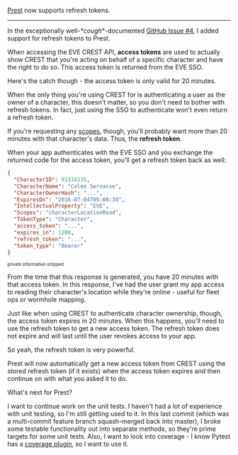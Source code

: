 [Prest](https://celeodor.com/prest/) now supports refresh tokens.

---

In the exceptionally well-*\*cough*\*-documented [GitHub Issue #4](https://github.com/Celeo/Prest/issues/4), I added support for refresh tokens to Prest.

When accessing the EVE CREST API, __access tokens__ are used to actually show CREST that you're acting on behalf of a specific character and have the right to do so. This access token is returned from the EVE SSO.

Here's the catch though - the access token is only valid for 20 minutes.

When the only thing you're using CREST for is authenticating a user as the owner of a character, this doesn't matter, so you don't need to bother with refresh tokens. In fact, just using the SSO to authenticate won't even return a refresh token.

If you're requesting any [scopes](https://eveonline-third-party-documentation.readthedocs.io/en/latest/crest/authentication.html#scopes), though, you'll probably want more than 20 minutes with that character's data. Thus, the __refresh token__.

When your app authenticates with the EVE SSO and you exchange the returned code for the access token, you'll get a refresh token back as well:

```json
{
  "CharacterID": 91316135, 
  "CharacterName": "Celeo Servasse", 
  "CharacterOwnerHash": "...", 
  "ExpiresOn": "2016-07-04T05:08:39", 
  "IntellectualProperty": "EVE", 
  "Scopes": "characterLocationRead", 
  "TokenType": "Character", 
  "access_token": "...", 
  "expires_in": 1200, 
  "refresh_token": "...", 
  "token_type": "Bearer"
}
```
<sup><sup>private information stripped</sup></sup>

From the time that this response is generated, you have 20 minutes with that access token. In this response, I've had the user grant my app access to reading their character's location while they're online - useful for fleet ops or wormhole mapping.

Just like when using CREST to authenticate character ownership, though, the access token expires in 20 minutes. When this happens, you'll need to use the refresh token to get a new access token. The refresh token does not expire and will last until the user revokes access to your app.

So yeah, the refresh token is very powerful.

Prest will now automatically get a new access token from CREST using the stored refresh token (if it exists) when the access token expires and then continue on with what you asked it to do.

What's next for Prest?

I want to continue work on the unit tests. I haven't had a lot of experience with unit testing, so I'm still getting used to it. In this last commit (which was a multi-commit feature branch squash-merged back into master), I broke some testable functionality out into separate methods, so they're prime targets for some unit tests. Also, I want to look into coverage - I know Pytest has a [coverage plugin](https://pypi.python.org/pypi/pytest-cov), so I want to use it.